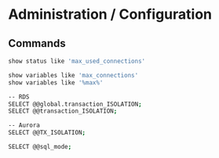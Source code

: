 # Administration / Configuration

## Commands

```bash
show status like 'max_used_connections'

show variables like 'max_connections'
show variables like '%max%'

-- RDS
SELECT @@global.transaction_ISOLATION;
SELECT @@transaction_ISOLATION;

-- Aurora
SELECT @@TX_ISOLATION;

SELECT @@sql_mode;
```
